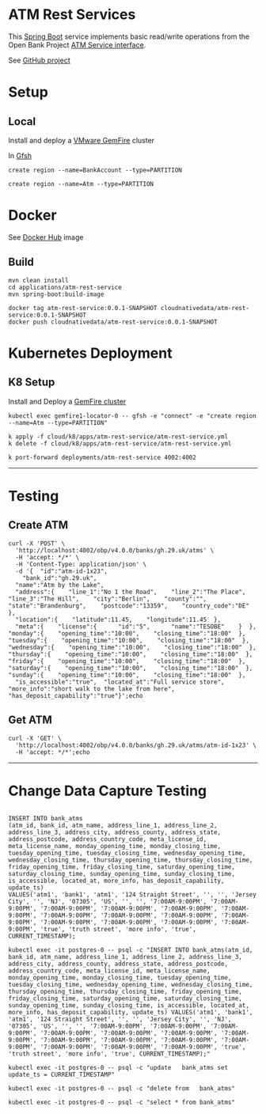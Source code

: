 # ATM Rest Services

This [Spring Boot](https://spring.io/projects/spring-boot) service implements
basic read/write operations from the Open Bank Project [ATM Service interface](https://psd2-apiexplorer.openbankproject.com/?version=OBPv4.0.0&operation_id=OBPv3_0_0-createAtm&currentTag=ATM&api-collection-id=&bank_id=at02-0182--01&account_id=&view_id=&counterparty_id=&transaction_id=#OBPv3_0_0-createAtm).

See [GitHub project](https://github.com/Tanzu-Solutions-Engineering/financial-open-banking-showcase.git)

# Setup

## Local

Install and deploy a [VMware GemFire](https://docs.vmware.com/en/VMware-GemFire/10.0/gf/getting_started-installation-install_intro.html) cluster

In [Gfsh](https://docs.vmware.com/en/VMware-GemFire/10.0/gf/tools_modules-gfsh-starting_gfsh.html)

```shell
create region --name=BankAccount --type=PARTITION
```
```shell
create region --name=Atm --type=PARTITION
```

# Docker

See [Docker Hub](https://hub.docker.com/r/cloudnativedata/atm-rest-service) image

## Build


```shell
mvn clean install
cd applications/atm-rest-service
mvn spring-boot:build-image

docker tag atm-rest-service:0.0.1-SNAPSHOT cloudnativedata/atm-rest-service:0.0.1-SNAPSHOT
docker push cloudnativedata/atm-rest-service:0.0.1-SNAPSHOT
```


# Kubernetes Deployment

## K8 Setup

Install and Deploy a [GemFire cluster](https://tanzu.vmware.com/developer/data/tanzu-gemfire/guides/get-started-tgf4k8s-sbdg/)

```shell
kubectl exec gemfire1-locator-0 -- gfsh -e "connect" -e "create region --name=Atm --type=PARTITION"
```

```shell
k apply -f cloud/k8/apps/atm-rest-service/atm-rest-service.yml
k delete -f cloud/k8/apps/atm-rest-service/atm-rest-service.yml
```

```shell
k port-forward deployments/atm-rest-service 4002:4002
```



-------------------
# Testing


## Create ATM

```shell
curl -X 'POST' \
  'http://localhost:4002/obp/v4.0.0/banks/gh.29.uk/atms' \
  -H 'accept: */*' \
  -H 'Content-Type: application/json' \
  -d '{  "id":"atm-id-1x23",  
    "bank_id":"gh.29.uk",  
  "name":"Atm by the Lake",  
  "address":{    "line_1":"No 1 the Road",    "line_2":"The Place",    "line_3":"The Hill",    "city":"Berlin",    "county":"",    "state":"Brandenburg",    "postcode":"13359",    "country_code":"DE"  },  
  "location":{    "latitude":11.45,    "longitude":11.45  },  
  "meta":{    "license":{      "id":"5",      "name":"TESOBE"    }  },  "monday":{    "opening_time":"10:00",    "closing_time":"18:00"  },  "tuesday":{    "opening_time":"10:00",    "closing_time":"18:00"  },  "wednesday":{    "opening_time":"10:00",    "closing_time":"18:00"  },  "thursday":{    "opening_time":"10:00",    "closing_time":"18:00"  },  "friday":{    "opening_time":"10:00",    "closing_time":"18:00"  },  "saturday":{    "opening_time":"10:00",    "closing_time":"18:00"  },  "sunday":{    "opening_time":"10:00",    "closing_time":"18:00"  },  
  "is_accessible":"true",  "located_at":"Full service store",  "more_info":"short walk to the lake from here",  "has_deposit_capability":"true"}';echo
```

## Get ATM

```shell
curl -X 'GET' \
  'http://localhost:4002/obp/v4.0.0/banks/gh.29.uk/atms/atm-id-1x23' \
  -H 'accept: */*';echo
```


----

# Change Data Capture Testing


```sqlite-sql

INSERT INTO bank_atms
(atm_id, bank_id, atm_name, address_line_1, address_line_2, address_line_3, address_city, address_county, address_state, address_postcode, address_country_code, meta_license_id, meta_license_name, monday_opening_time, monday_closing_time, tuesday_opening_time, tuesday_closing_time, wednesday_opening_time, wednesday_closing_time, thursday_opening_time, thursday_closing_time, friday_opening_time, friday_closing_time, saturday_opening_time, saturday_closing_time, sunday_opening_time, sunday_closing_time, is_accessible, located_at, more_info, has_deposit_capability, update_ts)
VALUES('atm1', 'bank1', 'atm1', '124 Straight Street', '', '', 'Jersey City', '', 'NJ', '07305', 'US', '', '', '7:00AM-9:00PM', '7:00AM-9:00PM', '7:00AM-9:00PM', '7:00AM-9:00PM', '7:00AM-9:00PM', '7:00AM-9:00PM', '7:00AM-9:00PM', '7:00AM-9:00PM', '7:00AM-9:00PM', '7:00AM-9:00PM', '7:00AM-9:00PM', '7:00AM-9:00PM', '7:00AM-9:00PM', '7:00AM-9:00PM', 'true', 'truth street', 'more info', 'true', CURRENT_TIMESTAMP);

```


```shell
kubectl exec -it postgres-0 -- psql -c "INSERT INTO bank_atms(atm_id, bank_id, atm_name, address_line_1, address_line_2, address_line_3, address_city, address_county, address_state, address_postcode, address_country_code, meta_license_id, meta_license_name, monday_opening_time, monday_closing_time, tuesday_opening_time, tuesday_closing_time, wednesday_opening_time, wednesday_closing_time, thursday_opening_time, thursday_closing_time, friday_opening_time, friday_closing_time, saturday_opening_time, saturday_closing_time, sunday_opening_time, sunday_closing_time, is_accessible, located_at, more_info, has_deposit_capability, update_ts) VALUES('atm1', 'bank1', 'atm1', '124 Straight Street', '', '', 'Jersey City', '', 'NJ', '07305', 'US', '', '', '7:00AM-9:00PM', '7:00AM-9:00PM', '7:00AM-9:00PM', '7:00AM-9:00PM', '7:00AM-9:00PM', '7:00AM-9:00PM', '7:00AM-9:00PM', '7:00AM-9:00PM', '7:00AM-9:00PM', '7:00AM-9:00PM', '7:00AM-9:00PM', '7:00AM-9:00PM', '7:00AM-9:00PM', '7:00AM-9:00PM', 'true', 'truth street', 'more info', 'true', CURRENT_TIMESTAMP);"
```

```shell
kubectl exec -it postgres-0 -- psql -c "update   bank_atms set  update_ts = CURRENT_TIMESTAMP"
```


```shell
kubectl exec -it postgres-0 -- psql -c "delete from   bank_atms"
```


```shell
kubectl exec -it postgres-0 -- psql -c "select * from bank_atms"
```